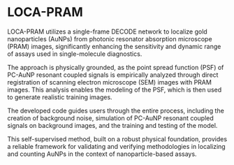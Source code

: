 ﻿# LOCA-PRAM

LOCA-PRAM utilizes a single-frame DECODE network to localize gold nanoparticles (AuNPs) from photonic resonator absorption microscope (PRAM) images, significantly enhancing the sensitivity and dynamic range of assays used in single-molecule diagnostics.

The approach is physically grounded, as the point spread function (PSF) of PC-AuNP resonant coupled signals is empirically analyzed through direct registration of scanning electron microscope (SEM) images with PRAM images. This analysis enables the modeling of the PSF, which is then used to generate realistic training images.

The developed code guides users through the entire process, including the creation of background noise, simulation of PC-AuNP resonant coupled signals on background images, and the training and testing of the model.

This self-supervised method, built on a robust physical foundation, provides a reliable framework for validating and verifying methodologies in localizing and counting AuNPs in the context of nanoparticle-based assays.


